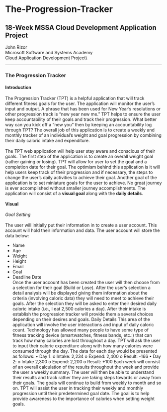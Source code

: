 # The-Progression-Tracker
## 18-Week MSSA Cloud Development Application Project


John Rizor\
Microsoft Software and Systems Academy\
Cloud Application Development Project\

-------

### The Progression Tracker

#### Introduction

The Progression Tracker (TPT) is a helpful application that will track different fitness goals for the user. The application will monitor the user’s input and output. A phrase that has been used for New Year’s resolutions or other progression track is “new year new me.” TPT helps to ensure the user keep accountability of their goals and track their progression. What better way can you kick off a “new you” then by keeping an accountability log through TPT? The overall job of this application is to create a weekly and monthly tracker of an individual’s weight and goal progression by combining their daily caloric intake and expenditure.\
\
The TPT web application will help user stay aware and conscious of their goals. The first step of the application is to create an overall weight goal (rather gaining or losing). TPT will allow for user to set the goal and a completion date for their goal. The optimism behind this application is it will help users keep track of their progression and if necessary, the steps to change the user’s daily activities to achieve their goal. Another goal of the application is to set miniature goals for the user to achieve. No great journey is ever accomplished without smaller journey accomplishments. The application will consist of a **visual goal** along with the **daily details**.\
\
**Visual**\
\
*Goal Setting*\
\
The user will initially put their information in to create a user account. This account will hold their information and data. The user account will store the data below:
-	Name
-	Age
-	Weight
-	Height
-	Email
-	Goal
-	Deadline Date\
Once the user account has been created the user will then choose from a selection for their goal (Build or Lose). After the user’s selection a detail analysis will be displayed giving them information about the criteria (involving caloric data) they will need to meet to achieve their goals. After the selection they will be asked to enter their desired daily caloric intake (i.e., I eat 2,500 calories a day). After their intake is establish the progression tracker will provide them a several choices depending on their desires and goals. 
Daily Details
This area of the application will involve the user interactions and input of daily caloric count. Technology has allowed many people to have some type of fitness tracking device (smartwatches, fitness bands, etc.:) that can track how many calories are lost throughout a day. TPT will ask the user to input their calorie expenditure along with how many calories were consumed through the day. The data for each day would be presented as follows:
•	Day 1:
o	Intake: 2,234
o	Expend: 2,400
o	Result: -166
•	Day 2:
o	Intake 2,300
o	Expend: 2,200
o	Result: +100
Each week will consist of an overall calculation of the results throughout the week and provide the user a weekly summary. The user will then be able to understand their results and track rather they are taking steps towards or away from their goals. The goals will continue to build from weekly to month and so on. 
TPT will assist the user in tracking their weekly and monthly progression until their predetermined goal date. The goal is to help provide awareness to the importance of calories when setting weight goals. 
